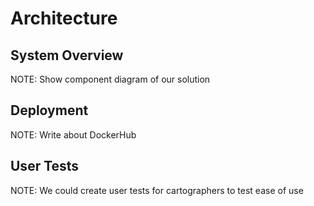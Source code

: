 # Architecture

## System Overview

NOTE: Show component diagram of our solution

## Deployment

NOTE: Write about DockerHub

## User Tests

NOTE: We could create user tests for cartographers to test ease of use
